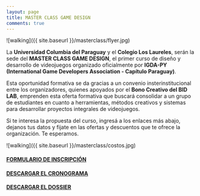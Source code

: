 ```yaml
---
layout: page
title: MASTER CLASS GAME DESIGN
comments: true
---
```


![walking]({{ site.baseurl }}/masterclass/flyer.jpg)

La **Universidad Columbia del Paraguay** y el **Colegio Los Laureles**, serán la sede del **MASTER CLASS GAME DESIGN**, el primer curso de diseño y desarrollo de videojuegos organizado oficialmente por **IGDA-PY (International Game Developers Association - Capítulo Paraguay)**.

Esta oportunidad formativa se da gracias a un convenio insterinstitucional entre los organizadores, quienes apoyados por el **Bono Creativo del BID LAB**, emprenden esta oferta formativa que buscará consolidar a un grupo de estudiantes en cuanto a herramientas, métodos creativos y sistemas para desarrollar proyectos integrales de videojuegos. 

Si te interesa la propuesta del curso, ingresá a los enlaces más abajo, dejanos tus datos y fijate en las ofertas y descuentos que te ofrece la organización. Te esperamos.

![walking]({{ site.baseurl }}/masterclass/costos.jpg)


#### [FORMULARIO DE INSCRIPCIÓN][inscripcion]

#### [DESCARGAR EL CRONOGRAMA][programa]

#### [DESCARGAR EL DOSSIER][dossier]

[programa]:cronograma.pdf
[dossier]:dossier.pdf
[inscripcion]:https://docs.google.com/forms/d/e/1FAIpQLSeFY6MgAJC1WU33StdwwjFs0NjDvoaZe3JhrxYsfXgAaHkEsA/viewform